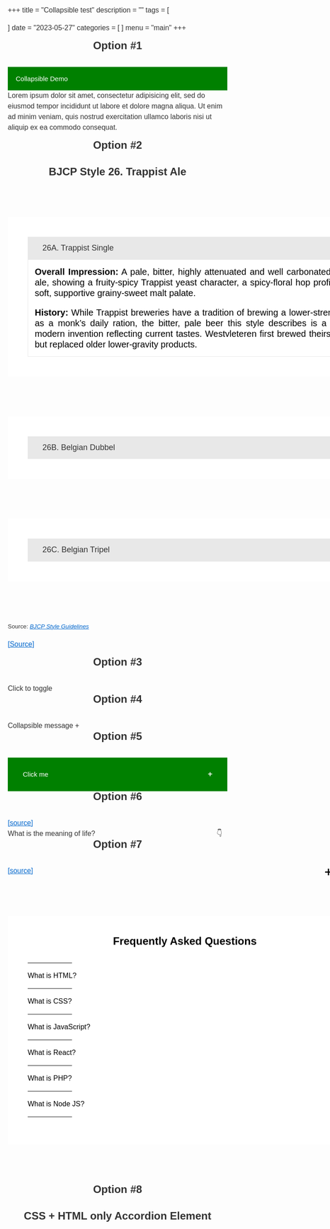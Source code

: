 +++
title = "Collapsible test"
description = ""
tags = [

]
date = "2023-05-27"
categories = [
]
menu = "main"
+++


<h1><span class = "overline">Option #1</span></h1>
<button type="button" class="collapsible">Collapsible Demo</button>
<div class="content">
  <p>Lorem ipsum dolor sit amet, consectetur adipisicing elit, sed do eiusmod tempor incididunt ut labore et dolore magna aliqua. Ut enim ad minim veniam, quis nostrud exercitation ullamco laboris nisi ut aliquip ex ea commodo consequat.</p>
</div>



<h1><span class = "overline">Option #2</span></h1>

<h1>BJCP Style 26. Trappist Ale</h1>
<section class="accordion">
  <input type="checkbox" name="collapse" id="handle1" checked="checked">
  <h2 class="handle">
    <label for="handle1">26A. Trappist Single</label>
  </h2>
  <div class="content">
    <p><strong>Overall Impression:</strong> A pale, bitter, highly attenuated and well carbonated Trappist ale, showing a fruity-spicy Trappist yeast character, a spicy-floral hop profile, and a soft, supportive grainy-sweet malt palate.</p>
    <p><strong>History:</strong> While Trappist breweries have a tradition of brewing a lower-strength beer as a monk’s daily ration, the bitter, pale beer this style describes is a relatively modern invention reflecting current tastes. Westvleteren first brewed theirs in 1999, but replaced older lower-gravity products.</p>
  </div>
</section>
<section class="accordion">
  <input type="checkbox" name="collapse2" id="handle2">
  <h2 class="handle">
    <label for="handle2">26B. Belgian Dubbel</label>
  </h2>
  <div class="content">
    <p><strong>Overall Impression:</strong> A deep reddish-copper, moderately strong, malty, complex Trappist ale with rich malty flavors, dark or dried fruit esters, and light alcohol blended together in a malty presentation that still finishes fairly dry.</p>
    <p><strong>History:</strong> Originated at monasteries in the Middle Ages, and was revived in the mid-1800s after the Napoleonic era.</p>
  </div>
</section>
<section class="accordion">
  <input type="checkbox" name="collapse2" id="handle3">
  <h2 class="handle">
    <label for="handle3">26C. Belgian Tripel</label>
  </h2>
  <div class="content">
    <p><strong>Overall Impression:</strong> A pale, somewhat spicy, dry, strong Trappist ale with a pleasant rounded malt flavor and firm bitterness. Quite aromatic, with spicy, fruity, and light alcohol notes combining with the supportive clean malt character to produce a surprisingly drinkable beverage considering the high alcohol level.</p>
    <p><strong>History:</strong> Originally popularized by the Trappist monastery at Westmalle.</p>
  </div>
</section>

<p><small>Source: <cite><a href="https://www.bjcp.org/stylecenter.php">BJCP Style Guidelines</a></cite></small></p>

<a href = "https://codepen.io/markcaron/pen/RVvmaz" target="_blank" rel="noopener noreferrer">[Source]</a>


<style>
.accordion > input[type="checkbox"] {
  position: absolute;
  left: -100vw;
}

.accordion .content {
  overflow-y: hidden;
  height: 0;
  transition: height 0.3s ease;
}

.accordion > input[type="checkbox"]:checked ~ .content {
  height: auto;
  overflow: visible;
}

.accordion label {
  display: block;
}

/*
 Styling
*/
body {
  font: 16px/1.5em "Overpass", "Open Sans", Helvetica, sans-serif;
  color: #333;
  font-weight: 300;
}

.accordion {
  margin-bottom: 1em;
}

.accordion > input[type="checkbox"]:checked ~ .content {
  padding: 15px;
  border: 1px solid #e8e8e8;
  border-top: 0;
}

.accordion .handle {
  margin: 0;
  font-size: 1.125em;
  line-height: 1.2em;
}

.accordion label {
  color: #333;
  cursor: pointer;
  font-weight: normal;
  padding: 15px;
  background: #e8e8e8;
}

.accordion label:hover,
.accordion label:focus {
  background: #d8d8d8;
}

.accordion .handle label:before {
  font-family: 'fontawesome';
  content: "\f054";
  display: inline-block;
  margin-right: 10px;
  font-size: .58em;
  line-height: 1.556em;
  vertical-align: middle;
}

.accordion > input[type="checkbox"]:checked ~ .handle label:before {
  content: "\f078";
}


/*
 Demo purposes only
*/
*,
*:before,
*:after {
  box-sizing: border-box;
}

body {
  padding: 40px;
}

a {
  color: #06c;
}

p {
  margin: 0 0 1em;
}

h1 {
  margin: 0 0 1.5em;
  font-weight: 600;
  font-size: 1.5em;
}

.accordion {
  max-width: 65em;
}

.accordion p:last-child {
  margin-bottom: 0;
}
</style>



<h1><span class = "overline">Option #3</span></h1>

<details>
  <summary>
  Click to toggle
  </summary>
  <span>Hello</span>
</details>



<h1><span class = "overline">Option #4</span></h1>
<label for="my_checkbox">Collapsible message <span class = "icon">+</span></label>
<input type="checkbox" id="my_checkbox" style="display:none;">
<div id="hidden">
<p>text</p>
</div>



<style>
#hidden {
  display: none;
  height: fit;
  background: lightblue;
}

:checked + #hidden {
  display: block;
  span.icon {
  transform: rotate(45deg);
}
}
</style>


<h1><span class = "overline">Option #5</span></h1>
<div class="collapsible">
    <label for="checkbox2" class="collapsor-lbl"> Click me </label>
    <div class="focus-capturer" tabindex="0">
        <input id="checkbox2" class="collapsor" type="checkbox" />
        <div class="collapsible-content">
            <p>This is the body of the collapsible.<p>
            <ul>
                <li><a href="">link1</a></li>
                <li><a href="">link2</a></li>
                <li><a href="">link3</a></li>
            </ul>
        </div>
    </div>
</div>

<style>
.collapsible {
  background-color: green;
  color: white;
  cursor: pointer;
  padding: 18px;
  width: 100%;
  border: none;
  text-align: left;
  outline: none;
  font-size: 15px;
}

.collapsor-lbl:hover {
    background-color: orange;
}

.collapsor-lbl {
    display: block;
    text-align: left;
    padding: 0.5rem 1rem;
}

.collapsor-lbl:after {
  content: '\02795'; /* Unicode character for "plus" sign (+) */
  font-size: 13px;
  color: white;
  float: right;
  margin-left: 5px;
}

.collapsor, .active:after {
  content: "\2716"; /* Unicode character for "Heavy multiplication X" sign (X) */
  font-size: 13px;
  color: white;
  float: right;
  margin-left: 30px;
}


.collapsible-content {
    padding: 0.5rem;
    border-top: 1px solid black;
}


.collapsor, .collapsible-content {
    display: none;
}
.collapsor:checked ~ .collapsible-content {
  display: block;
}

.focus-capturer:focus-within .collapsible-content {
    display: block;
}
</style>



<h1><span class = "overline">Option #6</span></h1>
<a href = "https://dev.to/jordanfinners/creating-a-collapsible-section-with-nothing-but-html-4ip9" target="_blank" rel="noopener noreferrer">[source]</a>
 
<br>
<details>
  <summary>
    What is the meaning of life?
    <span class="icon">👇</span>
  </summary>
  <p>
    42 more details
  </p>
</details>

<style>
details {
  user-select: none;
}

details>summary span.icon {
  width: 24px;
  height: 24px;
  transition: all 0.3s;
  margin-left: auto;
}

details[open] summary span.icon {
  transform: rotate(180deg);
}

summary {
  display: flex;
  cursor: pointer;
}

summary::-webkit-details-marker {
  display: none;
}
</style>



<h1><span class = "overline">Option #7</span></h1>
<a href = "https://www.freecodecamp.org/news/build-an-accordion-menu-using-html-css-and-javascript/" target="_blank" rel="noopener noreferrer">[source]</a>


<body>
  <div class="accordion-body">
  <div class="accordion">
    <h1>Frequently Asked Questions</h1>
    <hr>
    <div class="container">
      <div class="label">What is HTML?</div>
      <div class="content">Hypertext Markup Language (HTML) is a computer language that makes up most web pages and online applications. A hypertext is a text that is used to reference other pieces of text, while a markup language is a series of markings that tells web servers the style and structure of a document. HTML is very simple to learn and use.</div>
    </div>
    <hr>
    <div class="container">
      <div class="label">What is CSS?</div>
      <div class="content">CSS stands for Cascading Style Sheets. It is the language for describing the presentation of Web pages, including colours, layout, and fonts, thus making our web pages presentable to the users. CSS is designed to make style sheets for the web. It is independent of HTML and can be used with any XML-based markup language. CSS is popularly called the design language of the web.
</div>
    </div>
    <hr>
    <div class="container">
      <div class="label">What is JavaScript?</div>
      <div class="content">JavaScript is a scripting or programming language that allows you to implement complex features on web pages — every time a web page does more than just sit there and display static information for you to look at — displaying timely content updates, interactive maps, animated 2D/3D graphics, scrolling video jukeboxes, etc. — you can bet that JavaScript is probably involved. It is the third of the web trio.</div>
    </div>
    <hr>
    <div class="container">
      <div class="label">What is React?</div>
      <div class="content">React is a JavaScript library created for building fast and interactive user interfaces for web and mobile applications. It is an open-source, component-based, front-end library responsible only for the application’s view layer. In Model View Controller (MVC) architecture, the view layer is responsible for how the app looks and feels. React was created by Jordan Walke, a software engineer at Facebook. </div>
    </div>
    <hr>
    <div class="container">
      <div class="label">What is PHP?</div>
      <div class="content">PHP is a server-side and general-purpose scripting language that is especially suited for web development. PHP originally stood for Personal Home Page. However, now, it stands for Hypertext Preprocessor. It’s a recursive acronym because the first word itself is also an acronym.</div>
    </div>
    <hr>
    <div class="container">
      <div class="label">What is Node JS?</div>
      <div class="content">Node.js is an open-source, cross-platform, back-end JavaScript runtime environment that runs on the V8 engine and executes JavaScript code outside a web browser. Node.js lets developers use JavaScript to write command line tools and for server-side scripting—running scripts server-side to produce dynamic web page content before the page is sent to the user's web browser. Consequently, Node.js represents a "JavaScript everywhere" paradigm</div>
    </div>
    <hr>
  </div>
  </div>

</body>

<style>
@import url('https://fonts.googleapis.com/css2?family=Rubik:wght@300&display=swap');

/* Sets the background color of the body to blue. Sets font to Rubik */

body {
  font-family: 'rubik', sans-serif;
}

/* Aligns the heading text to the center. */
 
h1 {
  text-align: center;
}

/* Sets the width for the accordion. Sets the margin to 90px on the top and bottom and auto to the left and right */

.accordion {
  width: 800px;
  margin: 90px auto;
  color: black;
  background-color: white;
  padding: 45px 45px;
}


/* Positions the plus sign 5px from the right. Centers it using the transform property. */

.accordion .label::before {
  content: '+';
  color: black;
  position: absolute;
  top: 50%;
  right: -5px;
  font-size: 30px;
  transform: translateY(-50%);
}

/* Hides the content (height: 0), decreases font size, justifies text and adds transition */

.accordion .content {
  position: relative;
  background: white;
  height: 0;
  font-size: 20px;
  text-align: justify;
  width: 780px;
  overflow: hidden;
  transition: 0.5s;
}

/* Adds a horizontal line between the contents */

.accordion hr {
  width: 100;
  margin-left: 0;
  border: 1px solid grey;
}


/* Unhide the content part when active. Sets the height */

.accordion .container.active .content {
  height: 150px;
}

/* Changes from plus sign to negative sign once active */

.accordion .container.active .label::before {
  content: '-';
  font-size: 30px;
}


</style>

<script src="index.js" type="text/javascript">
  const accordion = document.getElementsByClassName('container');

for (i=0; i<accordion.length; i++) {
  accordion[i].addEventListener('click', function () {
    this.classList.toggle('active')
  })
}

  </script>


<h1><span class = "overline">Option #8</span></h1>


<h1>CSS + HTML only Accordion Element</h1>
<ul>
  <li>
    <input type="checkbox" checked>
    <i></i>
    <h2>Languages Used</h2>
    <p>This page was written in HTML and CSS. The CSS was compiled from SASS. I used Normalize as my CSS reset and -prefix-free to save myself some headaches. I haven't quite gotten the hang of Slim for compiling into HTML, but someday I'll use it since its syntax compliments that of SASS. Regardless, this could all be done in plain HTML and CSS.</p>
  </li>
  <li>
    <input type="checkbox" checked>
    <i></i>
    <h2>How it Works</h2>
    <p>Using the sibling and checked selectors, we can determine the styling of sibling elements based on the checked state of the checkbox input element. One use, as demonstrated here, is an entirely CSS and HTML accordion element. Media queries are used to make the element responsive to different screen sizes.</p>
  </li>
  <li>
    <input type="checkbox" checked>
    <i></i>
    <h2>Points of Interest</h2>
    <p>By making the open state default for when :checked isn't detected, we can make this system accessable for browsers that don't recognize :checked. The fallback is simply an open accordion. The accordion can be manipulated with Javascript (if needed) by changing the "checked" property of the input element.</p>
  </li>
</ul>

<style>
.transition, ul li i:before, ul li i:after, p {
  transition: all 0.25s ease-in-out;
}

.flipIn, ul li {
  animation: flipdown 0.5s ease both;
}

.no-select {
  -webkit-tap-highlight-color: rgba(0, 0, 0, 0);
  -webkit-touch-callout: none;
  -webkit-user-select: none;
  -khtml-user-select: none;
  -moz-user-select: none;
  -ms-user-select: none;
  user-select: none;
}



ul {
  list-style: none;
  perspective: 900;
  padding: 0;
  margin: 0;
}
ul li {
  position: relative;
  padding: 0;
  margin: 0;
  padding-bottom: 4px;
  padding-top: 18px;
  border-top: 1px dotted #dce7eb;
}
ul li:nth-of-type(1) {
  animation-delay: 0.5s;
}
ul li:nth-of-type(2) {
  animation-delay: 0.75s;
}
ul li:nth-of-type(3) {
  animation-delay: 1s;
}
ul li:last-of-type {
  padding-bottom: 0;
}
ul li i {
  position: absolute;
  transform: translate(-6px, 0);
  margin-top: 16px;
  right: 0;
}
ul li i:before, ul li i:after {
  content: "";
  position: absolute;
  background-color: #ff6873;
  width: 3px;
  height: 9px;
}
ul li i:before {
  transform: translate(-2px, 0) rotate(45deg);
}
ul li i:after {
  transform: translate(2px, 0) rotate(-45deg);
}
ul li input[type=checkbox] {
  position: absolute;
  cursor: pointer;
  width: 100%;
  height: 100%;
  z-index: 1;
  opacity: 0;
}
ul li input[type=checkbox]:checked ~ p {
  margin-top: 0;
  max-height: 0;
  opacity: 0;
  transform: translate(0, 50%);
}
ul li input[type=checkbox]:checked ~ i:before {
  transform: translate(2px, 0) rotate(45deg);
}
ul li input[type=checkbox]:checked ~ i:after {
  transform: translate(-2px, 0) rotate(-45deg);
}

@keyframes flipdown {
  0% {
    opacity: 0;
    transform-origin: top center;
    transform: rotateX(-90deg);
  }
  5% {
    opacity: 1;
  }
  80% {
    transform: rotateX(8deg);
  }
  83% {
    transform: rotateX(6deg);
  }
  92% {
    transform: rotateX(-3deg);
  }
  100% {
    transform-origin: top center;
    transform: rotateX(0deg);
  }
}


</style>